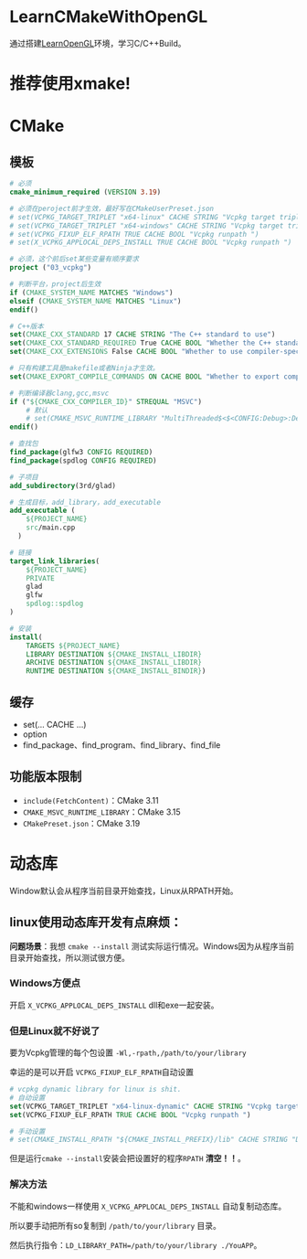 # LearnCMakeWithOpenGL
通过搭建[LearnOpenGL](https://learnopengl-cn.github.io/)环境，学习C/C++Build。

# 推荐使用xmake!


# CMake
## 模板
```cmake
# 必须
cmake_minimum_required (VERSION 3.19)

# 必须在peroject前才生效，最好写在CMakeUserPreset.json
# set(VCPKG_TARGET_TRIPLET "x64-linux" CACHE STRING "Vcpkg target triplet")
# set(VCPKG_TARGET_TRIPLET "x64-windows" CACHE STRING "Vcpkg target triplet")
# set(VCPKG_FIXUP_ELF_RPATH TRUE CACHE BOOL "Vcpkg runpath ")
# set(X_VCPKG_APPLOCAL_DEPS_INSTALL TRUE CACHE BOOL "Vcpkg runpath ")

# 必须，这个前后set某些变量有顺序要求
project ("03_vcpkg")

# 判断平台，project后生效
if (CMAKE_SYSTEM_NAME MATCHES "Windows")
elseif (CMAKE_SYSTEM_NAME MATCHES "Linux")
endif()

# C++版本
set(CMAKE_CXX_STANDARD 17 CACHE STRING "The C++ standard to use")
set(CMAKE_CXX_STANDARD_REQUIRED True CACHE BOOL "Whether the C++ standard is required")
set(CMAKE_CXX_EXTENSIONS False CACHE BOOL "Whether to use compiler-specific C++ extensions")

# 只有构建工具是makefile或者Ninja才生效。
set(CMAKE_EXPORT_COMPILE_COMMANDS ON CACHE BOOL "Whether to export compile commands for the project")

# 判断编译器clang,gcc,msvc
if ("${CMAKE_CXX_COMPILER_ID}" STREQUAL "MSVC")
	# 默认
	# set(CMAKE_MSVC_RUNTIME_LIBRARY "MultiThreaded$<$<CONFIG:Debug>:Debug>DLL")
endif()

# 查找包
find_package(glfw3 CONFIG REQUIRED)
find_package(spdlog CONFIG REQUIRED)

# 子项目
add_subdirectory(3rd/glad)

# 生成目标，add_library，add_executable
add_executable (
	${PROJECT_NAME}
	src/main.cpp
  )

# 链接
target_link_libraries(
	${PROJECT_NAME}
	PRIVATE
	glad
	glfw
	spdlog::spdlog
)

# 安装
install(
    TARGETS ${PROJECT_NAME}
    LIBRARY DESTINATION ${CMAKE_INSTALL_LIBDIR}
    ARCHIVE DESTINATION ${CMAKE_INSTALL_LIBDIR}
    RUNTIME DESTINATION ${CMAKE_INSTALL_BINDIR})

```
## 缓存
- set(... CACHE ...)
- option
- find_package、find_program、find_library、find_file

## 功能版本限制
- `include(FetchContent)`：CMake 3.11
- `CMAKE_MSVC_RUNTIME_LIBRARY`：CMake 3.15
- `CMakePreset.json`：CMake 3.19

# 动态库
Window默认会从程序当前目录开始查找，Linux从RPATH开始。

## linux使用动态库开发有点麻烦：
**问题场景**：我想 `cmake --install` 测试实际运行情况。Windows因为从程序当前目录开始查找，所以测试很方便。

### Windows方便点

开启 `X_VCPKG_APPLOCAL_DEPS_INSTALL` dll和exe一起安装。

### 但是Linux就不好说了

要为Vcpkg管理的每个包设置 `-Wl,-rpath,/path/to/your/library`

幸运的是可以开启 `VCPKG_FIXUP_ELF_RPATH`自动设置
```cmake
# vcpkg dynamic library for linux is shit.
# 自动设置
set(VCPKG_TARGET_TRIPLET "x64-linux-dynamic" CACHE STRING "Vcpkg target triplet")
set(VCPKG_FIXUP_ELF_RPATH TRUE CACHE BOOL "Vcpkg runpath ")

# 手动设置
# set(CMAKE_INSTALL_RPATH "${CMAKE_INSTALL_PREFIX}/lib" CACHE STRING "Dynamic library find path")
```

但是运行`cmake --install`安装会把设置好的程序`RPATH` **清空！！**。

### 解决方法

不能和windows一样使用 `X_VCPKG_APPLOCAL_DEPS_INSTALL` 自动复制动态库。

所以要手动把所有so复制到 `/path/to/your/library` 目录。

然后执行指令：`LD_LIBRARY_PATH=/path/to/your/library ./YouAPP`。